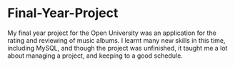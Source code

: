 # Final-Year-Project

My final year project for the Open University was an application for the rating and reviewing of music albums. I learnt many new skills in this time, including MySQL, and though the project was unfinished, it taught me a lot about managing a project, and keeping to a good schedule.
